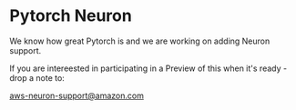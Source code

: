 # Pytorch Neuron

We know how great Pytorch is and we are working on adding Neuron support. 

If you are intereested in participating in a Preview of this when it's ready - drop a note to:

aws-neuron-support@amazon.com
